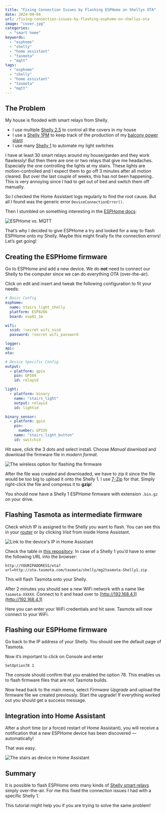 ```yaml
---
title: "Fixing Connection Issues by Flashing ESPHome on Shellys OTA"
date: 2024-09-04
url: /fixing-connection-issues-by-flashing-esphome-on-shellys-ota
image: "cover.jpg"
categories: 
  - "smart home"
keywords: 
  - "esphome"
  - "shelly"
  - "home assistant"
  - "tasmota"
  - "mqtt"
tags: 
  - "esphome"
  - "shelly"
  - "home assistant"
  - "tasmota"
  - "mqtt"
---
```

## The Problem
My house is flooded with smart relays from Shelly.

* I use multiple [Shelly 2.5](https://amzn.to/3LJYm2f) to control all the covers in my house
* I use a [Shelly 1PM](https://amzn.to/3LKJiSg) to keep track of the production of my [balcony power plant](https://amzn.to/4cQXyV1)
* I use many [Shelly 1](https://amzn.to/4e69Rhd) to automate my light switches

I have at least 30 smart relays around my house/garden and they work flawlessly!
But then there are one or two relays that give me headaches. Especially the one controlling the lights at my stairs. These lights are motion-controlled and I expect them to go off 3 minutes after all motion cleared. But over the last couple of weeks, this has not been happening.. This is very annoying since I had to get out of bed and switch them off manually.

So I checked the Home Assistant logs regularly to find the root cause. But all I found was the generic error `DeviceConnectionError()`.

Then I stumbled on something interesting in the [ESPHome docs](https://esphome.io/components/api.html):

![ESPHome vs. MQTT](esphome-vs-mqtt.jpg)

That’s why I decided to give ESPHome a try and looked for a way to flash ESPHome onto my Shelly. Maybe this might finally fix the connection errors! Let’s get going!

## Creating the ESPHome firmware
Go to ESPHome and add a new device. We do **not** need to connect our Shelly to the computer since we can do everything *OTA* (over-the-air).

Click on edit and insert and tweak the following configuration to fit your needs:

```yaml
# Basic Config
esphome:
  name: stairs_light_shelly
  platform: ESP8266
  board: esp01_1m

wifi:
  ssid: !secret wifi_ssid
  password: !secret wifi_password

logger:
api:
ota:

# Device Specific Config
output:
  - platform: gpio
    pin: GPIO4
    id: relayid

light:
  - platform: binary
    name: "stairs_light"
    output: relayid
    id: lightid

binary_sensor:
  - platform: gpio
    pin:
      number: GPIO5
    name: "stairs_light_button"
    id: switchid
```

Hit save, click the 3 dots and select install. Choose *Manual download* and download the firmware file in *modern format*.

![The wireless option for flashing the firmware](ota.jpg)

After the file was created and downloaded, we have to zip it since the file would be too big to upload it onto the Shelly 1. I use [7-Zip](https://www.7-zip.org/) for that. Simply right-click the file and compress it to **gzip**!

You should now have a Shelly 1 ESPHome firmware with extension `.bin.gz` on your drive.

## Flashing Tasmota as intermediate firmware
Check which IP is assigned to the Shelly you want to flash. You can see this in your [router](https://amzn.to/3NNV40z) or by clicking *Visit* from inside Home Assistant.

![Link to the device's IP in Home Assistant](visit.jpg)

Check the table in [this repository](https://github.com/alexdelprete/mgos-to-tasmota). In case of a Shelly 1 you’d have to enter the following URL into the browser:

```
http://YOURIPADDRESS/ota?url=http://ota.tasmota.com/tasmota/shelly/mg2tasmota-Shelly1.zip
```

This will flash Tasmota onto your Shelly.

After 2 minutes you should see a new WiFi network with a name like `tasmota-XXXXX`. Connect to it and head over to [http://192.168.4.1](http://192.168.4.1)

Here you can enter your WiFi credentials and hit save. Tasmota will now connect to your WiFi.

## Flashing our ESPHome firmware
Go back to the IP address of your Shelly. You should see the default page of Tasmota.

Now it’s important to click on Console and enter

```
SetOption78 1
```

The console should confirm that you enabled the option 78. This enables us to flash firmware files that are not Tasmota builds.

Now head back to the main menu, select *Firmware Upgrade* and upload the firmware file we created previously. Start the upgrade! If everything worked out you should get a success message.

## Integration into Home Assistant
After a short time (or a forced restart of Home Assistant), you will receive a notification that a new ESPHome device has been discovered — automatically!

That was easy.

![The stairs as device in Home Assistant](stairs-in-hass.jpg)

## Summary
It is possible to flash ESPHome onto many kinds of [Shelly smart relays](https://amzn.to/4dQAKG4) simply over-the-air. For me this fixed the connection issues I had with a specific Shelly 1.

This tutorial might help you if you are trying to solve the same problem!